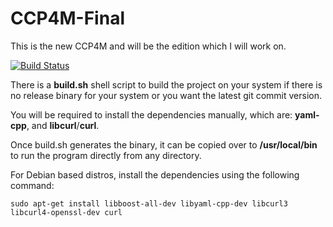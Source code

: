 # CCP4M-Final
This is the new CCP4M and will be the edition which I will work on.

[![Build Status](https://travis-ci.org/Electrux/CCP4M-Final.svg?branch=master)](https://travis-ci.org/Electrux/CCP4M-Final)

There is a **build.sh** shell script to build the project on your system if there is no release binary for your system or you want the latest git commit version.

You will be required to install the dependencies manually, which are: **yaml-cpp**, and **libcurl**/**curl**.

Once build.sh generates the binary, it can be copied over to **/usr/local/bin** to run the program directly from any directory.

For Debian based distros, install the dependencies using the following command:
```
sudo apt-get install libboost-all-dev libyaml-cpp-dev libcurl3 libcurl4-openssl-dev curl
```